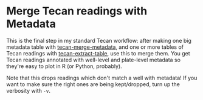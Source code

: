 Merge Tecan readings with Metadata
==================================

This is the final step in my standard Tecan workflow: after making one big
metadata table with [tecan-merge-metadata](../tecan-merge-metadata/), and one
or more tables of Tecan readings with
[tecan-extract-table](../tecan-extract-table/), use this to merge them. You get
Tecan readings annotated with well-level and plate-level metadata so they're
easy to plot in R (or Python, probably).

Note that this drops readings which don't match a well with metadata! If you
want to make sure the right ones are being kept/dropped, turn up the verbosity
with `-v`.
